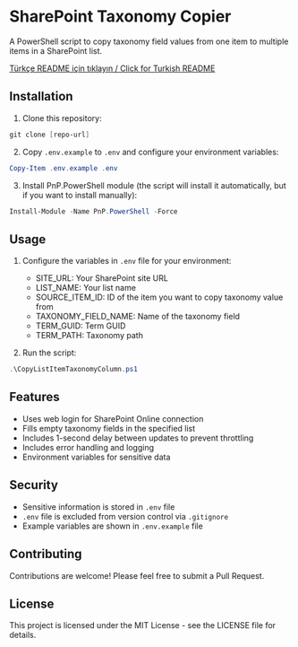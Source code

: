 # SharePoint Taxonomy Copier

A PowerShell script to copy taxonomy field values from one item to multiple items in a SharePoint list.

[Türkçe README için tıklayın / Click for Turkish README](README_TR.md)

## Installation

1. Clone this repository:
```powershell
git clone [repo-url]
```

2. Copy `.env.example` to `.env` and configure your environment variables:
```powershell
Copy-Item .env.example .env
```

3. Install PnP.PowerShell module (the script will install it automatically, but if you want to install manually):
```powershell
Install-Module -Name PnP.PowerShell -Force
```

## Usage

1. Configure the variables in `.env` file for your environment:
   - SITE_URL: Your SharePoint site URL
   - LIST_NAME: Your list name
   - SOURCE_ITEM_ID: ID of the item you want to copy taxonomy value from
   - TAXONOMY_FIELD_NAME: Name of the taxonomy field
   - TERM_GUID: Term GUID
   - TERM_PATH: Taxonomy path

2. Run the script:
```powershell
.\CopyListItemTaxonomyColumn.ps1
```

## Features

- Uses web login for SharePoint Online connection
- Fills empty taxonomy fields in the specified list
- Includes 1-second delay between updates to prevent throttling
- Includes error handling and logging
- Environment variables for sensitive data

## Security

- Sensitive information is stored in `.env` file
- `.env` file is excluded from version control via `.gitignore`
- Example variables are shown in `.env.example` file

## Contributing

Contributions are welcome! Please feel free to submit a Pull Request.

## License

This project is licensed under the MIT License - see the LICENSE file for details.

